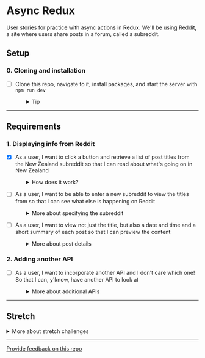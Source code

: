 # Async Redux

User stories for practice with async actions in Redux. We'll be using Reddit, a site where users share posts in a forum, called a subreddit.

## Setup

### 0. Cloning and installation
- [ ] Clone this repo, navigate to it, install packages, and start the server with `npm run dev`
  <details style="padding-left: 2em">
    <summary>Tip</summary>

    ```sh
    cd async-redux-stories
    npm i
    npm run dev
    ```
  </details>

---

## Requirements

### 1. Displaying info from Reddit
- [x] As a user, I want to click a button and retrieve a list of post titles from the New Zealand subreddit so that I can read about what's going on in New Zealand
  <details style="padding-left: 2em">
    <summary>How does it work?</summary>
    
  This one is done for you! Take a look at it anyway to see how it works. In particular, identify:
  
    - the **components** involved
    - the **action** and **action creator**. Take a good look at `fetchPosts` in particular. What does it return?
    - the **reducer**
    - the **api request** in the client and matching **route** in the server
  
  The DevTools setup is a little different when you're using middleware: check out the [docs](https://github.com/zalmoxisus/redux-devtools-extension) for more details

  </details>

- [ ] As a user, I want to be able to enter a new subreddit to view the titles from so that I can see what else is happening on Reddit
  <details style="padding-left: 2em">
    <summary>More about specifying the subreddit</summary>
 
    Initially, the subreddit is hardcoded into the `onClick` handler of the `<LoadSubreddit>` component. If you use the component's state to keep track of the subreddit (using `onChange`), you'll be able to add it to the action you dispatch.
  </details>

- [ ] As a user, I want to view not just the title, but also a date and time and a short summary of each post so that I can preview the content
  <details style="padding-left: 2em">
    <summary>More about post details</summary>
    
    Reddit returns us the time a post was created in seconds, if you find your date is far in the past try multiplying it by 1000 to use milliseconds instead
  </details>

### 2. Adding another API
- [ ] As a user, I want to incorporate another API and I don't care which one! So that I can, y'know, have another API to look at
  <details style="padding-left: 2em">
    <summary>More about additional APIs</summary>
    
    Take the opportunity to practice the process by retrieving data from another API using async actions. Use the same overall structure, returning a thunk from your action creator.
  </details>

----

## Stretch

<details>
  <summary>More about stretch challenges</summary>

  - As a user, I want to be able to sort the list of posts by title and post date so that I can organise my results
  - As a user, I want to be able to sort in both ascending and descending order so that I can see the start and end of the list
  - As a user, I want to filter the list of posts based on a search that I type so that I can find the post I'm looking for
</details>

---
[Provide feedback on this repo](https://docs.google.com/forms/d/e/1FAIpQLSfw4FGdWkLwMLlUaNQ8FtP2CTJdGDUv6Xoxrh19zIrJSkvT4Q/viewform?usp=pp_url&entry.1958421517=async-redux-stories)
